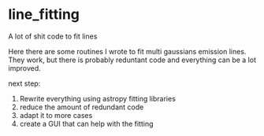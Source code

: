 # line_fitting
A lot of shit code to fit lines

Here there are some routines I wrote to fit multi gaussians emission lines.
They work, but there is probably reduntant code and everything can be a lot improved.

next step:

1) Rewrite everything using astropy fitting libraries
2) reduce the amount of redundant code
3) adapt it to more cases
4) create a GUI that can help with the fitting
